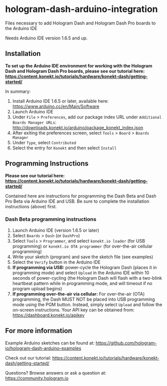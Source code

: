 # hologram-dash-arduino-integration
Files necessary to add Hologram Dash and Hologram Dash Pro boards to the Arduino IDE

Needs Arduino IDE version 1.6.5 and up.

## Installation
**To set up the Arduino IDE environment for working with the Hologram Dash and Hologram Dash Pro boards, please see our tutorial here: https://content.konekt.io/tutorials/hardware/konekt-dash/getting-started/**

In summary:

1. Install Arduino IDE 1.6.5 or later, available here: https://www.arduino.cc/en/Main/Software
2. Launch Arduino IDE
3. Under `File` > `Preferences`, add our package index URL under `Additional Boards Manager URLs`: http://downloads.konekt.io/arduino/package_konekt_index.json
4. After exiting the preferences screen, select `Tools` > `Board` > `Boards Manager`
5. Under `Type`, select `Contributed`
6. Select the entry for `Konekt` and then select `Install`

## Programming Instructions
**Please see our tutorial here: https://content.konekt.io/tutorials/hardware/konekt-dash/getting-started/**

Contained here are instructions for programming the Dash Beta and Dash Pro Beta via Arduino IDE and USB. Be sure to complete the installation instructions (above) first.

### Dash Beta programming instructions
1. Launch Arduino IDE (version 1.6.5 or later)
2. Select `Boards` > `Dash` (or `DashPro`)
3. Select `Tools` > `Programmer`, and select `konekt.io loader` (for USB programming) or `konekt.io OTA programmer` (for over-the-air cellular programming) 
4. Write your sketch (program) and save the sketch file (see examples)
5. Select the `Verify` button in the Arduino IDE
6. **If programming via USB:** power-cycle the Hologram Dash (places it in programming mode) and select `Upload` in the Arduino IDE within 10 seconds of power-cycling (the Hologram Dash will flash with a two-blink heartbeat pattern while in programming mode, and will timeout if no program upload begins)
6. **If programming over-the-air via cellular:** For over-the-air (OTA) programming, the Dash MUST NOT be placed into USB programming mode using the PGM button. Instead, simply select `Upload` and follow the on-screen instructions. Your API key can be obtained from: https://dashboard.konekt.io/apikey


## For more information
Example Arduino sketches can be found at: https://github.com/hologram-io/hologram-dash-arduino-examples

Check out our tutorial: https://content.konekt.io/tutorials/hardware/konekt-dash/getting-started/

Questions? Browse answers or ask a question at: https://community.hologram.io
